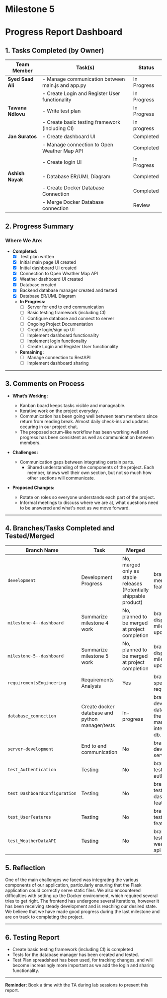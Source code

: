# Milestone 5
# **Progress Report Dashboard**

## **1. Tasks Completed (by Owner)**
| **Team Member**   | **Task(s)**                                | **Status**          |
|--------------------|-----------------------------------------------------|---------------------|
| **Syed Saad Ali** | - Manage communication between main.js and app.py           | In Progress           |
|                   | - Create Login and Register User functionality      | In Progress           |
| **Tawana Ndlovu** | - Write test plan               | In Progress           |
|                    | - Create basic testing framework (including CI)          | In progress           |
| **Jan Suratos** | - Create dashboard UI                            | Completed           |
|                    | - Manage connection to Open Weather Map API                          | Completed           |
|                    | - Create login UI                             | In Progress          |
| **Ashish Nayak** | - Database ER/UML Diagram            | Completed       |
|                 | - Create Docker Database Connection | Completed |
|                 | - Merge Docker Database connection | Review | 

## **2. Progress Summary**

### **Where We Are:**
- **Completed:**
  - [x] Test plan written
  - [x] Initial main page UI created
  - [x] Initial dashboard UI created
  - [x] Connection to Open Weather Map API
  - [x] Weather dashboard UI created
  - [x] Database created
  - [x] Backend database manager created and tested 
  - [x] Database ER/UML Diagram
  - **In Progress:**
    - [ ] Server for end to end communication
    - [ ] Basic testing framework (including CI)
    - [ ] Configure database and connect to server
    - [ ] Ongoing Project Documentation
    - [ ] Create login/sign up UI 
    - [ ] Implement dashboard functionality
    - [ ] Implement login functionality
    - [ ] Create Login and Register User functionality  

  - **Remaining:**
    - [ ] Manage connection to RestAPI
    - [ ] Implement dashboard sharing

---


## **3. Comments on Process**

- **What’s Working:**
  - Kanban board keeps tasks visible and manageable.
  - Iterative work on the project everyday.
  - Communication has been going well between team members since return from reading break. Almost daily check-ins and updates occuring in our project chat. 
  - The proposed scrum-like workflow has been working well and progress has been consistent as well as communication between members.

- **Challenges:**
  - Communication gaps between integrating certain parts.
    - Shared understanding of the components of the project. Each member, knows well their own section, but not so much how other sections will communicate. 

- **Proposed Changes:**
  - Rotate on roles so everyone understands each part of the project.
  - Informal meetings to discuss where we are at, what questions need to be answered and what's next as we move forward.

---

## **4. Branches/Tasks Completed and Tested/Merged**
| **Branch Name**             | **Task**                                           | **Merged**    | **Notes**                                             |
|-----------------------------|----------------------------------------------------|---------------|-------------------------------------------------------|
| `development`               | Development Progress                               | No, merged only as stable releases (Potentially shippable product)           | branch for merging features                           |
| `milestone-4--dashboard`    | Summarize milestone 4 work                         | No, planned to be merged at project completion            | branch for displaying milestone 4 update              |
| `milestone-5--dashboard`    | Summarize milestone 5 work                         |  No, planned to be merged at project completion           | branch for displaying milestone 5 update              |
| `requirementsEngineering`   | Requirements Analysis                              | Yes           | branch for specifying requirements                    |
| `database_connection`       | Create docker database and python manager/tests    | In-progress   | branch for developing database and the python manager to interact with db. |
| `server-development`        | End to end communication                           | No            | branch for developing server                          |
| `test_Authentication`       | Testing                                            | No            | branch for testing authentication                     |
| `test_DashboardConfiguration`| Testing                                           | No            | branch for testing dashboard features                 |
| `test_UserFeatures`         | Testing                                            | No            | branch for testing user features                      |
| `test_WeatherDataAPI`       | Testing                                            | No            | branch for testing weather data api                   |


## **5. Reflection**
One of the main challenges we faced was integrating the various components of our application, particularly ensuring that the Flask application could correctly serve static files. We also encountered difficulties with setting up the Docker environment, which required several tries to get right. The frontend has undergone several iterations, however it has been receiving steady development and is reaching our desired state. We believe that we have made good progress during the last milestone and are on track to completing the project. 


---

## **6. Testing Report**

- Create basic testing framework (including CI) is completed
- Tests for the database manager has been created and tested.
- Test Plan spreadsheet has been used, for tracking changes, and will become increasingly more important as we add the login and sharing functionality.

 
---

**Reminder:** Book a time with the TA during lab sessions to present this report.